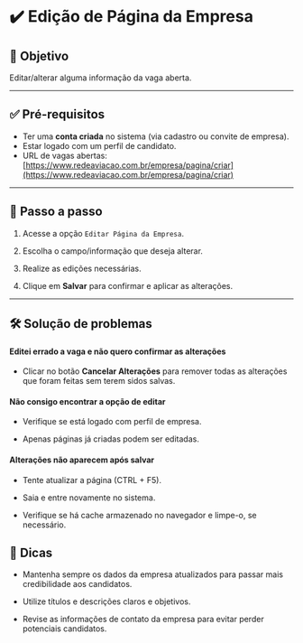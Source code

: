 # ✔️ Edição de Página da Empresa

## 🎯 Objetivo

Editar/alterar alguma informação da vaga aberta.

---

## ✅ Pré-requisitos

- Ter uma **conta criada** no sistema (via cadastro ou convite de empresa).
- Estar logado com um perfil de candidato.
- URL de vagas abertas: [https://www.redeaviacao.com.br/empresa/pagina/criar](https://www.redeaviacao.com.br/empresa/pagina/criar)

---

## 📝 Passo a passo

1. Acesse a opção `Editar Página da Empresa`.

2. Escolha o campo/informação que deseja alterar.

3. Realize as edições necessárias.

4. Clique em **Salvar** para confirmar e aplicar as alterações.

---

## 🛠️ Solução de problemas

#### Editei errado a vaga e não quero confirmar as alterações

- Clicar no botão **Cancelar Alterações** para remover todas as alterações que foram feitas sem terem sidos salvas.


#### Não consigo encontrar a opção de editar

- Verifique se está logado com perfil de empresa.

- Apenas páginas já criadas podem ser editadas.

#### Alterações não aparecem após salvar

- Tente atualizar a página (CTRL + F5).

- Saia e entre novamente no sistema.

- Verifique se há cache armazenado no navegador e limpe-o, se necessário.

## 👀 Dicas

- Mantenha sempre os dados da empresa atualizados para passar mais credibilidade aos candidatos.

- Utilize títulos e descrições claros e objetivos.

- Revise as informações de contato da empresa para evitar perder potenciais candidatos.

